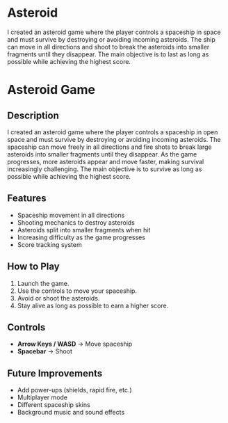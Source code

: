 # Asteroid
I created an asteroid game where the player controls a spaceship in space and must survive by destroying or avoiding incoming asteroids. The ship can move in all directions and shoot to break the asteroids into smaller fragments until they disappear. The main objective is to last as long as possible while achieving the highest score.

# Asteroid Game

## Description
I created an asteroid game where the player controls a spaceship in open space and must survive by destroying or avoiding incoming asteroids. The spaceship can move freely in all directions and fire shots to break large asteroids into smaller fragments until they disappear. As the game progresses, more asteroids appear and move faster, making survival increasingly challenging. The main objective is to survive as long as possible while achieving the highest score.

## Features
- Spaceship movement in all directions  
- Shooting mechanics to destroy asteroids  
- Asteroids split into smaller fragments when hit  
- Increasing difficulty as the game progresses  
- Score tracking system  

## How to Play
1. Launch the game.  
2. Use the controls to move your spaceship.  
3. Avoid or shoot the asteroids.  
4. Stay alive as long as possible to earn a higher score.  

## Controls
- **Arrow Keys / WASD** → Move spaceship  
- **Spacebar** → Shoot  

## Future Improvements
- Add power-ups (shields, rapid fire, etc.)  
- Multiplayer mode  
- Different spaceship skins  
- Background music and sound effects  

